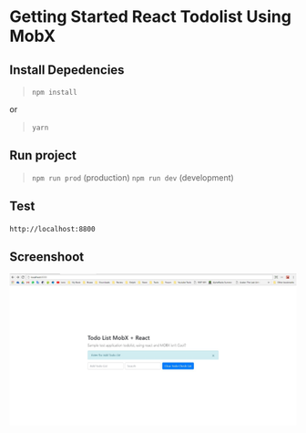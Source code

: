 # Getting Started React Todolist Using MobX

## Install Depedencies

> `npm install`

or

> `yarn`

## Run project

> `npm run prod` (production)
> `npm run dev` (development)

## Test

`http://localhost:8800`


## Screenshoot
![alt text](https://github.com/thomijasir/todolist-react-mobx/blob/master/Screenshot.jpg)
